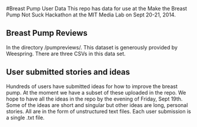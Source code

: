 #Breast Pump User Data
This repo has data for use at the Make the Breast Pump Not Suck Hackathon at the MIT Media Lab on Sept 20-21, 2014. 

## Breast Pump Reviews
In the directory /pumpreviews/. This dataset is generously provided by Weespring. There are three CSVs in this data set.

## User submitted stories and ideas 
Hundreds of users have submitted ideas for how to improve the breast pump. At the moment we have a subset of these uploaded in the repo. We hope to have all the ideas in the repo by the evening of Friday, Sept 19th. Some of the ideas are short and singular but other ideas are long, personal stories. All are in the form of unstructured text files. Each user submission is a single .txt file.